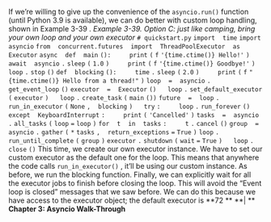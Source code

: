 If we’re willing to give up the convenience of the  `asyncio.run()`  function (until Python 3.9 is available), we can do better with custom loop handling, shown in Example 3-39 . *Example 3-39. Option C: just like camping, bring your own loop and your own executor* `# quickstart.py` `import` ` ` `time` `import` ` ` `asyncio` `from` ` ` `concurrent.futures` ` ` `import` ` ` `ThreadPoolExecutor` ` ` `as` ` ` `Executor` `async` ` ` `def` ` ` `main` `():` `    ` `print` `(` `f` `'{time.ctime()} Hello!'` `)` `    ` `await` ` ` `asyncio` `.` `sleep` `(` `1.0` `)` `    ` `print` `(` `f` `'{time.ctime()} Goodbye!'` `)` `    ` `loop` `.` `stop` `()` `def` ` ` `blocking` `():` `    ` `time` `.` `sleep` `(` `2.0` `)` `    ` `print` `(` `f` `"{time.ctime()} Hello from a thread!"` `)` `loop` ` ` `=` ` ` `asyncio` `.` `get_event_loop` `()` `executor` ` ` `=` ` ` `Executor` `()` `  ` `loop` `.` `set_default_executor` `(` `executor` `)` `  ` `loop` `.` `create_task` `(` `main` `())` `future` ` ` `=` ` ` `loop` `.` `run_in_executor` `(` `None` `,` ` ` `blocking` `)` `  ` `try` `:` `    ` `loop` `.` `run_forever` `()` `except` ` ` `KeyboardInterrupt` `:` `    ` `print` `(` `'Cancelled'` `)` `tasks` ` ` `=` ` ` `asyncio` `.` `all_tasks` `(` `loop` `=` `loop` `)` `for` ` ` `t` ` ` `in` ` ` `tasks` `:` `    ` `t` `.` `cancel` `()` `group` ` ` `=` ` ` `asyncio` `.` `gather` `(` `*` `tasks` `,` ` ` `return_exceptions` `=` `True` `)` `loop` `.` `run_until_complete` `(` `group` `)` `executor` `.` `shutdown` `(` `wait` `=` `True` `)` `  ` `loop` `.` `close` `()` This time, we create our own executor instance. We have to set our custom executor as the default one for the loop. This means that anywhere the code calls  `run_in_executor()` , it’ll be using our custom instance. As before, we run the blocking function. Finally, we can explicitly wait for all the executor jobs to finish before closing the loop. This will avoid the “Event loop is closed” messages that we saw before. We can do this because we have access to the executor object; the default executor is **72 ** **| ** **Chapter 3: Asyncio Walk-Through**